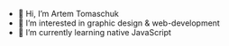 - 👋 Hi, I’m Artem Tomaschuk
- 👀 I’m interested in graphic design & web-development
- 🌱 I’m currently learning native JavaScript
